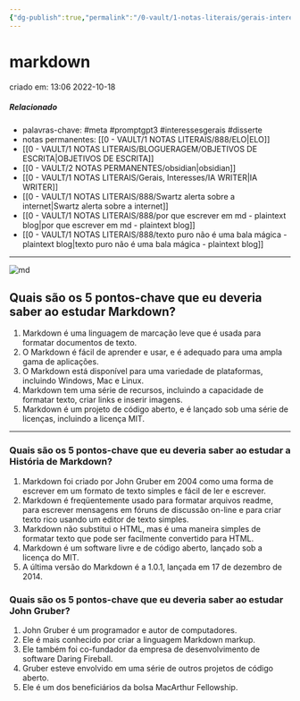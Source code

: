 ```yaml
---
{"dg-publish":true,"permalink":"/0-vault/1-notas-literais/gerais-interesses/markdown/","tags":["meta","promptgpt3","interessesgerais","disserte"],"dgHomeLink":true,"dgShowLocalGraph":true,"dgShowFileTree":true,"dgEnableSearch":true}
---
```


# markdown
criado em: 13:06 2022-10-18

##### Relacionado
- palavras-chave: #meta #promptgpt3 #interessesgerais #disserte 
- notas permanentes: [[0 - VAULT/1 NOTAS LITERAIS/888/ELO\|ELO]]
- [[0 - VAULT/1 NOTAS LITERAIS/BLOGUERAGEM/OBJETIVOS DE ESCRITA\|OBJETIVOS DE ESCRITA]]
- [[0 - VAULT/2 NOTAS PERMANENTES/obsidian\|obsidian]]
- [[0 - VAULT/1 NOTAS LITERAIS/Gerais, Interesses/IA WRITER\|IA WRITER]]
- [[0 - VAULT/1 NOTAS LITERAIS/888/Swartz alerta sobre a internet\|Swartz alerta sobre a internet]]
- [[0 - VAULT/1 NOTAS LITERAIS/888/por que escrever em md - plaintext blog\|por que escrever em md - plaintext blog]]
- [[0 - VAULT/1 NOTAS LITERAIS/888/texto puro não é uma bala mágica - plaintext blog\|texto puro não é uma bala mágica - plaintext blog]]

---
![md](https://i.postimg.cc/SxPLZmq7/image.png)
## Quais são os 5 pontos-chave que eu deveria saber ao estudar Markdown?


1. Markdown é uma linguagem de marcação leve que é usada para formatar documentos de texto.
2. O Markdown é fácil de aprender e usar, e é adequado para uma ampla gama de aplicações.
3. O Markdown está disponível para uma variedade de plataformas, incluindo Windows, Mac e Linux.
4. Markdown tem uma série de recursos, incluindo a capacidade de formatar texto, criar links e inserir imagens.
5. Markdown é um projeto de código aberto, e é lançado sob uma série de licenças, incluindo a licença MIT.

---
### Quais são os 5 pontos-chave que eu deveria saber ao estudar a História de Markdown?

1. Markdown foi criado por John Gruber em 2004 como uma forma de escrever em um formato de texto simples e fácil de ler e escrever.
2. Markdown é freqüentemente usado para formatar arquivos readme, para escrever mensagens em fóruns de discussão on-line e para criar texto rico usando um editor de texto simples.
3. Markdown não substitui o HTML, mas é uma maneira simples de formatar texto que pode ser facilmente convertido para HTML.
4. Markdown é um software livre e de código aberto, lançado sob a licença do MIT.
5. A última versão do Markdown é a 1.0.1, lançada em 17 de dezembro de 2014.

### Quais são os 5 pontos-chave que eu deveria saber ao estudar John Gruber?

1. John Gruber é um programador e autor de computadores.
2. Ele é mais conhecido por criar a linguagem Markdown markup.
3. Ele também foi co-fundador da empresa de desenvolvimento de software Daring Fireball.
4. Gruber esteve envolvido em uma série de outros projetos de código aberto.
5. Ele é um dos beneficiários da bolsa MacArthur Fellowship.

